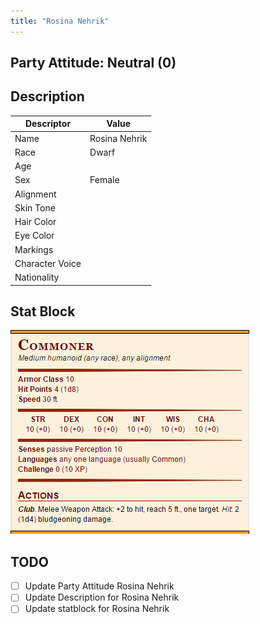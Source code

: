 ```yaml
---
title: "Rosina Nehrik"
---
```


## Party Attitude: Neutral (0)

## Description

| Descriptor      | Value     |
| --------------- | --------- |
| Name            | Rosina Nehrik |
| Race            |   Dwarf        |
| Age             |           |
| Sex             |     Female      |
| Alignment       |           |
| Skin Tone       |           |
| Hair Color      |           |
| Eye Color       |           |
| Markings        |           |
| Character Voice |           |
| Nationality     |           |

## Stat Block
![commoner_stat_block](Attatchments/commoner_stat_block.png)
## TODO

- [ ] Update Party Attitude Rosina Nehrik
- [ ] Update Description for Rosina Nehrik
- [ ] Update statblock for Rosina Nehrik